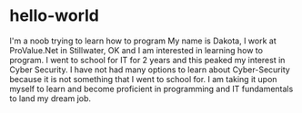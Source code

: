 # hello-world
I'm a noob trying to learn how to program
My name is Dakota, I work at ProValue.Net in Stillwater, OK and I am interested in learning how to program. I went to school for IT for 2 years and this peaked my interest in Cyber Security. I have not had many options to learn about Cyber-Security because it is not something that I went to school for. I am taking it upon myself to learn and become proficient in programming and IT fundamentals to land my dream job. 
